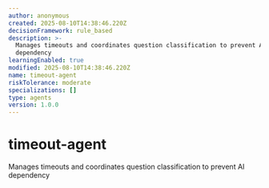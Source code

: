 ```yaml
---
author: anonymous
created: 2025-08-10T14:38:46.220Z
decisionFramework: rule_based
description: >-
  Manages timeouts and coordinates question classification to prevent AI
  dependency
learningEnabled: true
modified: 2025-08-10T14:38:46.220Z
name: timeout-agent
riskTolerance: moderate
specializations: []
type: agents
version: 1.0.0
---
```


# timeout-agent

Manages timeouts and coordinates question classification to prevent AI dependency